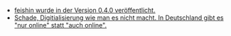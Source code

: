 * [feishin wurde in der Version 0.4.0 veröffentlicht.](https://github.com/jeffvli/feishin/releases/tag/v0.4.0)
* [Schade, Digitialisierung wie man es nicht macht. In Deutschland gibt es "nur online" statt "auch online".](https://tuxproject.de/blog/2023/09/digitalisierung-verfreiwilligen/)
